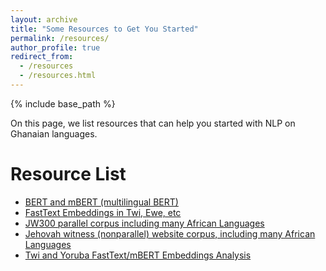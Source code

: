```yaml
---
layout: archive
title: "Some Resources to Get You Started"
permalink: /resources/
author_profile: true
redirect_from:
  - /resources
  - /resources.html
---
```


{% include base_path %}

On this page, we list resources that can help you started with NLP on Ghanaian languages. 

Resource List
======
* [BERT and mBERT (multilingual BERT)](https://github.com/google-research/bert)
* [FastText Embeddings in Twi, Ewe, etc](https://fasttext.cc/docs/en/pretrained-vectors.html)
* [JW300 parallel corpus including many African Languages](http://opus.nlpl.eu/JW300.php)
* [Jehovah witness (nonparallel) website corpus, including many African Languages](https://www.jw.org/tw)
* [Twi and Yoruba FastText/mBERT Embeddings Analysis](https://github.com/ajesujoba/YorubaTwi-Embedding)
